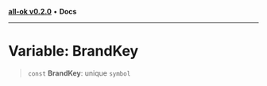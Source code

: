 [**all-ok v0.2.0**](../README.md) • **Docs**

***

# Variable: BrandKey

> `const` **BrandKey**: unique `symbol`
